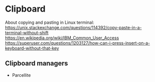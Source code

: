 # Clipboard


About copying and pasting in Linux terminal: <https://unix.stackexchange.com/questions/114392/copy-paste-in-a-terminal-without-shift>
<https://en.wikipedia.org/wiki/IBM_Common_User_Access>
<https://superuser.com/questions/1203127/how-can-i-press-insert-on-a-keyboard-without-that-key>



## Clipboard managers
- Parcellite